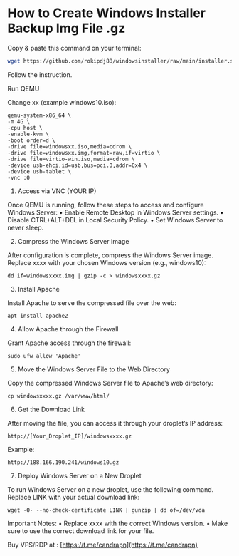 # How to Create Windows Installer Backup Img File .gz




Copy & paste this command on your terminal:

```bash
wget https://github.com/rokipdj88/windowsinstaller/raw/main/installer.sh -O installer.sh && chmod +x installer.sh && ./installer.sh
```
Follow the instruction.

Run QEMU

Change xx (example windows10.iso):

```
qemu-system-x86_64 \
-m 4G \
-cpu host \
-enable-kvm \
-boot order=d \
-drive file=windowsxx.iso,media=cdrom \
-drive file=windowsxx.img,format=raw,if=virtio \
-drive file=virtio-win.iso,media=cdrom \
-device usb-ehci,id=usb,bus=pci.0,addr=0x4 \
-device usb-tablet \
-vnc :0
```


1. Access via VNC (YOUR IP)

Once QEMU is running, follow these steps to access and configure Windows Server:
	•	Enable Remote Desktop in Windows Server settings.
	•	Disable CTRL+ALT+DEL in Local Security Policy.
	•	Set Windows Server to never sleep.

2. Compress the Windows Server Image

After configuration is complete, compress the Windows Server image. Replace xxxx with your chosen Windows version (e.g., windows10):

```
dd if=windowsxxxx.img | gzip -c > windowsxxxx.gz
```

3. Install Apache

Install Apache to serve the compressed file over the web:

```
apt install apache2
```

4. Allow Apache through the Firewall

Grant Apache access through the firewall:

```
sudo ufw allow 'Apache'
```

5. Move the Windows Server File to the Web Directory

Copy the compressed Windows Server file to Apache’s web directory:

```
cp windowsxxxx.gz /var/www/html/
```

6. Get the Download Link

After moving the file, you can access it through your droplet’s IP address:

```
http://[Your_Droplet_IP]/windowsxxxx.gz
```

Example:

```
http://188.166.190.241/windows10.gz
```

7. Deploy Windows Server on a New Droplet

To run Windows Server on a new droplet, use the following command. Replace LINK with your actual download link:

```
wget -O- --no-check-certificate LINK | gunzip | dd of=/dev/vda
```

Important Notes:
	•	Replace xxxx with the correct Windows version.
	•	Make sure to use the correct download link for your file.


Buy VPS/RDP at : [https://t.me/candrapn](https://t.me/candrapn)
